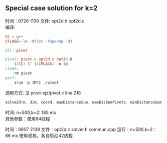 ## Special case solution for k=2
时间：0726 1100
文件: opt2d.h opt2d.c  
编译: 
```makefile
CC = g++
CFLAGS=-lm -Ofast -fopenmp -O3

all: pivot

pivot: pivot.c opt2d.c opt2d.h
	$(CC) $^ $(CFLAGS) -o $@
clean:
	rm pivot
perf:
	srun -p IPCC ./pivot
```
调用方式: 见 pivot-xjz/pivot.c line 218
```cpp
solve2d(n, dim, coord, maxDistanceSum, maxDisSumPivots, minDistanceSum, minDisSumPivots);
```
时间: n=500,k=2: 185 ms  
其他参数：使用64线程

时间：0807 2109
文件：opt2d.c solver.h commun.cpp
运行：n=500,k=2：86 ms
使用双机，各自启动42线程
